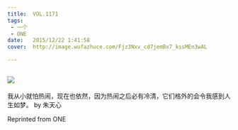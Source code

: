 ```yaml
---
title:	VOL.1171
tags:
 - 一个
 - ONE
date:	2015/12/22 1:41:58
cover:	http://image.wufazhuce.com/Fjz3Nxv_cd7jemBx7_kssMEn3wAL

---
```

![](http://image.wufazhuce.com/Fjz3Nxv_cd7jemBx7_kssMEn3wAL)
---

我从小就怕热闹，现在也依然，因为热闹之后必有冷清，它们格外的会令我感到人生如梦。 by 朱天心
 
Reprinted from ONE
